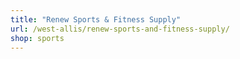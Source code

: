 ```yaml
---
title: "Renew Sports & Fitness Supply"
url: /west-allis/renew-sports-and-fitness-supply/
shop: sports
---
```

